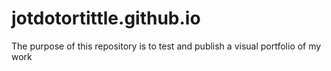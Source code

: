 # jotdotortittle.github.io
The purpose of this repository is to test and publish a visual portfolio of my work
